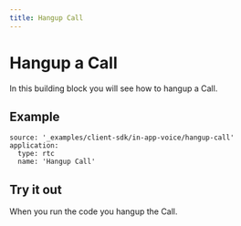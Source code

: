 ```yaml
---
title: Hangup Call
---
```


# Hangup a Call

In this building block you will see how to hangup a Call.

## Example

```building_blocks
source: '_examples/client-sdk/in-app-voice/hangup-call'
application:
  type: rtc
  name: 'Hangup Call'
```

## Try it out

When you run the code you hangup the Call.
